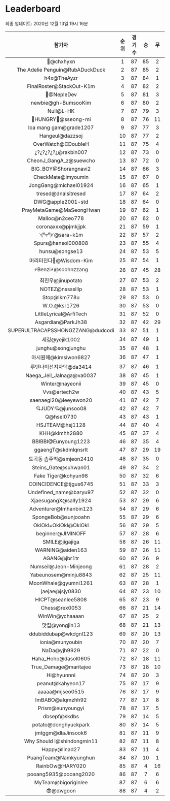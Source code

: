 # Leaderboard
최종 업데이트: 2020년 12월 13일 19시 16분




| 참가자 | 순위 | 경기수 | 승 | 무 | 패 | 승점 |
|:---:|:---:|:---:|:---:|:---:|:---:|:---:|
| 👑@chxhyxn | 1 | 87 | 85 | 2 | 0 | 257 |
| The Adelie Penguin@RubADuckDuck | 2 | 87 | 85 | 2 | 0 | 257 |
| h4x@TheAyzr | 3 | 87 | 84 | 1 | 2 | 253 |
| FinalRoster@StackOut-K1m | 4 | 87 | 82 | 2 | 3 | 248 |
| 🥈@NepleDev | 5 | 87 | 81 | 3 | 3 | 246 |
| newbie@gh-BumsooKim | 6 | 87 | 80 | 2 | 5 | 242 |
| Null@L-HK | 7 | 87 | 79 | 3 | 5 | 240 |
| 🍗HUNGRY🍗@sseong-mi | 8 | 87 | 76 | 11 | 0 | 239 |
| loa mang gam@grade1207 | 9 | 87 | 77 | 3 | 7 | 234 |
| Hangeul@dazzsoj | 10 | 87 | 77 | 2 | 8 | 233 |
| OverWatch@CDoubleH | 11 | 87 | 75 | 4 | 8 | 229 |
| ¿?¿?¿?¿?¿@rakbin007 | 12 | 87 | 73 | 0 | 14 | 219 |
| CheonJ_GangA_z@suewcho | 13 | 87 | 72 | 0 | 15 | 216 |
| BIG_BOY@Shorangnavi2 | 14 | 87 | 66 | 3 | 18 | 201 |
| CheckMate@imyoumin | 15 | 87 | 67 | 0 | 20 | 201 |
| JongGang@michael01924 | 16 | 87 | 65 | 1 | 21 | 196 |
| tresed@dnalsitresed | 17 | 87 | 64 | 2 | 21 | 194 |
| DWG@apple2001-std | 18 | 87 | 64 | 0 | 23 | 192 |
| PrayMetaGame@MaSeongHwan | 19 | 87 | 62 | 1 | 24 | 187 |
| Malloc@n2ceo778 | 20 | 87 | 62 | 0 | 25 | 186 |
| coronaxxx@pjmkjjpk | 21 | 87 | 59 | 1 | 27 | 178 |
| ◝(⁰▿⁰)◜@sara-k1m | 22 | 87 | 57 | 2 | 28 | 173 |
| Spurs@hansol000808 | 23 | 87 | 55 | 4 | 28 | 169 |
| hunsu@songse13 | 24 | 87 | 53 | 5 | 29 | 164 |
| 머리터진다🤯@Wisdom-Kim | 25 | 87 | 54 | 1 | 32 | 163 |
| ⚡Benzi⚡@soohnzzang | 26 | 87 | 45 | 28 | 14 | 163 |
| 최진우@jinupotato | 27 | 87 | 53 | 2 | 32 | 161 |
| NOTEZ@nsssslllp | 28 | 87 | 53 | 1 | 33 | 160 |
| Stop@lkm778u | 29 | 87 | 53 | 0 | 34 | 159 |
| W.O.@ksr1726 | 30 | 87 | 53 | 0 | 34 | 159 |
| LittleLyrical@ArfiTech | 31 | 87 | 52 | 0 | 35 | 156 |
| Asgardian@ParkJh38 | 32 | 87 | 42 | 29 | 16 | 155 |
| SUPERULTRACAPSSHONGZZANG@dudcodi | 33 | 87 | 51 | 1 | 35 | 154 |
| 세깅@yejik1002 | 34 | 87 | 49 | 1 | 37 | 148 |
| junghu@songjunghu | 35 | 87 | 48 | 1 | 38 | 145 |
| 아시원해@kimsiwon6827 | 36 | 87 | 47 | 1 | 39 | 142 |
| 루덴나미선지자덱@da3414 | 37 | 87 | 46 | 1 | 40 | 139 |
| Naega_Jeil_Jalnaga@va0037 | 38 | 87 | 45 | 1 | 41 | 136 |
| Winter@nayeonii | 39 | 87 | 45 | 0 | 42 | 135 |
| Vvs@artech2w | 40 | 87 | 43 | 5 | 39 | 134 |
| saenaegi20@leeyewon20 | 41 | 87 | 42 | 7 | 38 | 133 |
| 💘JUDY💘@junsoo08 | 42 | 87 | 42 | 7 | 38 | 133 |
| Q@hsel0730 | 43 | 87 | 43 | 1 | 43 | 130 |
| HSJTEAM@hsj1128 | 44 | 87 | 40 | 4 | 43 | 124 |
| KHH@kimhh2880 | 45 | 87 | 37 | 4 | 46 | 115 |
| BBIBBI@Eunyoung1223 | 46 | 87 | 35 | 4 | 48 | 109 |
| ggaengT@skdmlqnsrlt | 47 | 87 | 29 | 19 | 39 | 106 |
| 도곡동 솜주먹@smjeon2410 | 48 | 87 | 35 | 0 | 52 | 105 |
| Steins_Gate@suhwan01 | 49 | 87 | 34 | 2 | 51 | 104 |
| Fake Tiger@kohyun98 | 50 | 87 | 32 | 6 | 49 | 102 |
| COINCIDENCE@tjgus6745 | 51 | 87 | 33 | 3 | 51 | 102 |
| Undefined_name@baryu97 | 52 | 87 | 32 | 0 | 55 | 96 |
| XjaesugangX@sally1924 | 53 | 87 | 29 | 6 | 52 | 93 |
| Adventurer@Imhanbin123 | 54 | 87 | 29 | 6 | 52 | 93 |
| SpongeBob@sunjooahn | 55 | 87 | 29 | 6 | 52 | 93 |
| OkiOkl=OkiOkl@OkiOkl | 56 | 87 | 29 | 5 | 53 | 92 |
| beginner@JIMINOFF | 57 | 87 | 28 | 6 | 53 | 90 |
| SMILE@jigajiga | 58 | 87 | 26 | 11 | 50 | 89 |
| WARNING@aiden163 | 59 | 87 | 26 | 11 | 50 | 89 |
| AGANG@jbr1tr | 60 | 87 | 26 | 9 | 52 | 87 |
| Numseil@Jeon-Minjeong | 61 | 87 | 28 | 2 | 57 | 86 |
| Yabeunosem@minju8843 | 62 | 87 | 25 | 11 | 51 | 86 |
| MoonWhale@gyumni1261 | 63 | 87 | 28 | 1 | 58 | 85 |
| jaejae@jsjy0830 | 64 | 87 | 23 | 10 | 54 | 79 |
| HICPT@seanlee5808 | 65 | 87 | 23 | 9 | 55 | 78 |
| Chess@rex0053 | 66 | 87 | 21 | 14 | 52 | 77 |
| WinWin@ychaaaan | 67 | 87 | 25 | 2 | 60 | 77 |
| 맛집@yongjin13 | 68 | 87 | 21 | 13 | 53 | 76 |
| ddubiddubap@wkdgnl123 | 69 | 87 | 20 | 13 | 54 | 73 |
| ionia@munyoubin | 70 | 87 | 20 | 7 | 60 | 67 |
| NaDa@yjh9929 | 71 | 87 | 22 | 0 | 65 | 66 |
| Haha_Hoho@dasol0605 | 72 | 87 | 18 | 11 | 58 | 65 |
| True_Damage@maritajee | 73 | 87 | 18 | 10 | 59 | 64 |
| Hi@hyunnni | 74 | 87 | 20 | 3 | 64 | 63 |
| peanut@kahyeon17 | 75 | 87 | 17 | 9 | 61 | 60 |
| aaaaa@mjseo0515 | 76 | 87 | 17 | 9 | 61 | 60 |
| ImBABO@alqmzhh92 | 77 | 87 | 17 | 8 | 62 | 59 |
| Prism@eunyoungyi | 78 | 87 | 17 | 5 | 65 | 56 |
| dbsepf@skdbs | 79 | 87 | 14 | 5 | 68 | 47 |
| potato@donghyuckpark | 80 | 87 | 14 | 5 | 68 | 47 |
| jmtggm@dlaJinsook6 | 81 | 87 | 11 | 9 | 67 | 42 |
| Why Should I@shindongmin11 | 82 | 87 | 11 | 8 | 68 | 41 |
| Happy@linad27 | 83 | 87 | 11 | 4 | 72 | 37 |
| PuangTeam@Namkyunghun | 84 | 87 | 10 | 1 | 76 | 31 |
| RainbOw@HARY020 | 85 | 87 | 4 | 16 | 67 | 28 |
| pooang5935@pooang2020 | 86 | 87 | 7 | 6 | 74 | 27 |
| MyTeam@bigoriginlee | 87 | 87 | 6 | 6 | 75 | 24 |
| 😎@dwgoon | 88 | 87 | 4 | 2 | 81 | 14 |